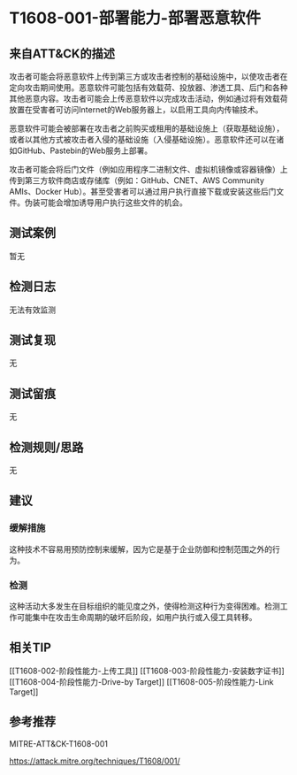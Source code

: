 # T1608-001-部署能力-部署恶意软件

## 来自ATT&CK的描述

攻击者可能会将恶意软件上传到第三方或攻击者控制的基础设施中，以使攻击者在定向攻击期间使用。恶意软件可能包括有效载荷、投放器、渗透工具、后门和各种其他恶意内容。攻击者可能会上传恶意软件以完成攻击活动，例如通过将有效载荷放置在受害者可访问Internet的Web服务器上，以启用工具向内传输技术。

恶意软件可能会被部署在攻击者之前购买或租用的基础设施上（获取基础设施），或者以其他方式被攻击者入侵的基础设施（入侵基础设施）。恶意软件还可以在诸如GitHub、Pastebin的Web服务上部署。

攻击者可能会将后门文件（例如应用程序二进制文件、虚拟机镜像或容器镜像）上传到第三方软件商店或存储库（例如：GitHub、CNET、AWS Community AMIs、Docker Hub）。甚至受害者可以通过用户执行直接下载或安装这些后门文件。伪装可能会增加诱导用户执行这些文件的机会。

## 测试案例

暂无

## 检测日志

无法有效监测

## 测试复现

无

## 测试留痕

无

## 检测规则/思路

无

## 建议

### 缓解措施

这种技术不容易用预防控制来缓解，因为它是基于企业防御和控制范围之外的行为。

### 检测

这种活动大多发生在目标组织的能见度之外，使得检测这种行为变得困难。检测工作可能集中在攻击生命周期的破坏后阶段，如用户执行或入侵工具转移。

## 相关TIP

[[T1608-002-阶段性能力-上传工具]]
[[T1608-003-阶段性能力-安装数字证书]]
[[T1608-004-阶段性能力-Drive-by Target]]
[[T1608-005-阶段性能力-Link Target]]

## 参考推荐

MITRE-ATT&CK-T1608-001

<https://attack.mitre.org/techniques/T1608/001/>
